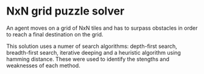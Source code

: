 # NxN grid puzzle solver

An agent moves on a grid of NxN tiles and has to surpass obstacles in order to reach a final destination on the grid.

This solution uses a numer of search algorithms: depth-first search, breadth-first search, iterative deeping and a heuristic algorithm using hamming distance. These were used to identify the stengths and weaknesses of each method.